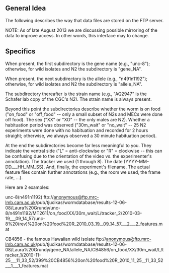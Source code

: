 ## General Idea ##

The following describes the way that data files are stored on the FTP server. 

NOTE: As of late August 2013 we are discussing possible mirroring of the data to improve access. In other words, this interface may to change.

## Specifics ##

When present, the first subdirectory is the gene name (e.g., "unc-8"); otherwise, for wild isolates and N2 the subdirectory is "gene_NA".

When present, the next subdirectory is the allele (e.g., "n491n1192"); otherwise, for wild isolates and N2 the subdirectory is "allele_NA".

The subdirectory thereafter is the strain name (e.g., "AQ2947" is the Schafer lab copy of the CGC's N2). The strain name is always present.

Beyond this point the subdirectories describe whether the worm is on food ("on_food" or "off_food" -- only a small subset of N2s and MECs were done off food). The sex ("XX" or "XO" -- the only males are N2). Whether a habituation period was observed ("30m_wait" or "no_wait" -- 25 N2 experiments were done with no habituation and recorded for 2 hours straight; otherwise, we always observed a 30 minute habituation period).

At the end the subdirectories become far less meaningful to you. They indicate the ventral side ("L" = anti-clockwise or "R" = clockwise -- this can be confusing due to the orientation of the video vs. the experimenter's annotation). The tracker we used (1 through 8). The date (YYYY-MM-DD___HH_MM_SS). And, finally, the experiment's filename. The actual feature files contain further annotations (e.g., the room we used, the frame rate, ...).

Here are 2 examples:

unc-8(n491n1192)
ftp://anonymous@ftp.mrc-lmb.cam.ac.uk/pub/tjucikas/wormdatabase/results-12-06-08/Laura%20Grundy/unc-8/n491n1192/MT2611/on_food/XX/30m_wait/L/tracker_2/2010-03-19___09_14_57/unc-8%20(rev)%20on%20food%20R_2010_03_19__09_14_57___2___2_features.mat

CB4856 - the famous Hawaiian wild isolate
ftp://anonymous@ftp.mrc-lmb.cam.ac.uk/pub/tjucikas/wormdatabase/results-12-06-08/Laura%20Grundy/gene_NA/allele_NA/CB4856/on_food/XX/30m_wait/L/tracker_1/2010-11-25___11_33_52/399%20CB4856%20on%20food%20R_2010_11_25__11_33_52___1___1_features.mat
